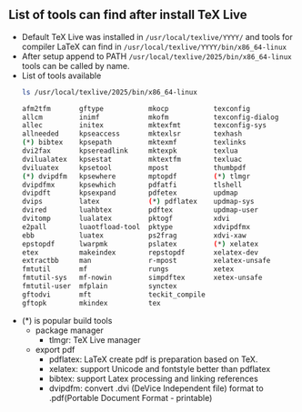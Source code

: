 ## List of tools can find after install TeX Live
- Default TeX Live was installed in `/usr/local/texlive/YYYY/` and tools for compiler LaTeX can find in `/usr/local/texlive/YYYY/bin/x86_64-linux`
- After setup append to PATH `/usr/local/texlive/2025/bin/x86_64-linux` tools can be called by name.
- List of tools available
    ```bash
    ls /usr/local/texlive/2025/bin/x86_64-linux
    
    afm2tfm       gftype           mkocp           texconfig
    allcm         inimf            mkofm           texconfig-dialog
    allec         initex           mktexfmt        texconfig-sys
    allneeded     kpseaccess       mktexlsr        texhash
    (*) bibtex    kpsepath         mktexmf         texlinks
    dvi2fax       kpsereadlink     mktexpk         texlua
    dvilualatex   kpsestat         mktextfm        texluac
    dviluatex     kpsetool         mpost           thumbpdf
    (*) dvipdfm   kpsewhere        mptopdf         (*) tlmgr
    dvipdfmx      kpsewhich        pdfatfi         tlshell
    dvipdft       kpsexpand        pdfetex         updmap
    dvips         latex            (*) pdflatex    updmap-sys
    dvired        luahbtex         pdftex          updmap-user
    dvitomp       lualatex         pktogf          xdvi
    e2pall        luaotfload-tool  pktype          xdvipdfmx
    ebb           luatex           ps2frag         xdvi-xaw
    epstopdf      lwarpmk          pslatex         (*) xelatex
    etex          makeindex        repstopdf       xelatex-dev
    extractbb     man              r-mpost         xelatex-unsafe
    fmtutil       mf               rungs           xetex
    fmtutil-sys   mf-nowin         simpdftex       xetex-unsafe
    fmtutil-user  mfplain          synctex
    gftodvi       mft              teckit_compile
    gftopk        mkindex          tex
    ```
- (*) is popular build tools
    - package manager
        - tlmgr: TeX Live manager
    - export pdf
        - pdflatex: LaTeX create pdf is preparation based on TeX.
        - xelatex:  support Unicode and fontstyle better than pdflatex
        - bibtex:   support Latex processing and linking references
        - dvipdfm:  convert .dvi (DeVice Independent file) format to .pdf(Portable Document Format - printable)